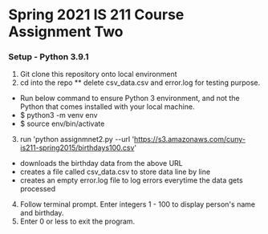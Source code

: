 # Spring 2021 IS 211 Course Assignment Two

### Setup - Python 3.9.1

1. Git clone this repository onto local environment
2. cd into the repo ** delete csv_data.csv and error.log for testing purpose. 
  * Run below command to ensure Python 3 environment, and not the Python that comes installed with your local machine.
  * $ python3 -m venv env
  * $ source env/bin/activate
3. run 'python assignmnet2.py --url 'https://s3.amazonaws.com/cuny-is211-spring2015/birthdays100.csv'
  * downloads the birthday data from the above URL
  * creates a file called csv_data.csv to store data line by line
  * creates an empty error.log file to log errors everytime the data gets processed
4. Follow terminal prompt. Enter integers 1 - 100 to display person's name and birthday. 
5. Enter 0 or less to exit the program.
